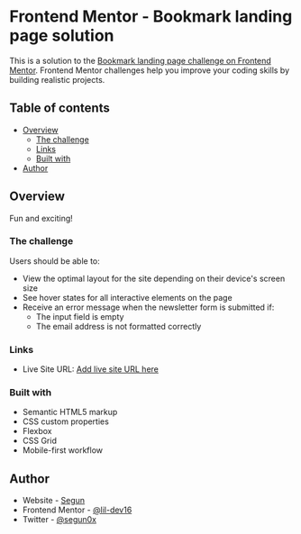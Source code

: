 # Frontend Mentor - Bookmark landing page solution

This is a solution to the [Bookmark landing page challenge on Frontend Mentor](https://www.frontendmentor.io/challenges/bookmark-landing-page-5d0b588a9edda32581d29158). Frontend Mentor challenges help you improve your coding skills by building realistic projects. 

## Table of contents

- [Overview](#overview)
  - [The challenge](#the-challenge)
  - [Links](#links)
  - [Built with](#built-with)
- [Author](#author)

## Overview
Fun and exciting! 

### The challenge

Users should be able to:

- View the optimal layout for the site depending on their device's screen size
- See hover states for all interactive elements on the page
- Receive an error message when the newsletter form is submitted if:
  - The input field is empty
  - The email address is not formatted correctly


### Links

- Live Site URL: [Add live site URL here](https://boookmark-landing.netlify.app)

### Built with

- Semantic HTML5 markup
- CSS custom properties
- Flexbox
- CSS Grid
- Mobile-first workflow




## Author

- Website - [Segun](https://segunojo.netlify.app)
- Frontend Mentor - [@lil-dev16](https://www.frontendmentor.io/profile/lil-dev16)
- Twitter - [@segun0x](https://www.twitter.com/segun0x)